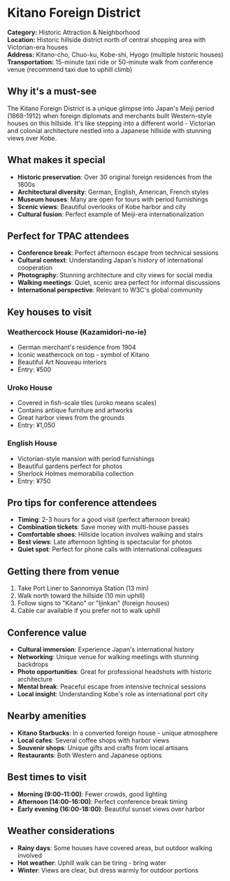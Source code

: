 # Kitano Foreign District

**Category:** Historic Attraction & Neighborhood  
**Location:** Historic hillside district north of central shopping area with Victorian-era houses  
**Address:** Kitano-cho, Chuo-ku, Kobe-shi, Hyogo (multiple historic houses)  
**Transportation:** 15-minute taxi ride or 50-minute walk from conference venue (recommend taxi due to uphill climb)  

## Why it's a must-see

The Kitano Foreign District is a unique glimpse into Japan's Meiji period (1868-1912) when foreign diplomats and merchants built Western-style houses on this hillside. It's like stepping into a different world - Victorian and colonial architecture nestled into a Japanese hillside with stunning views over Kobe.

## What makes it special

- **Historic preservation**: Over 30 original foreign residences from the 1800s
- **Architectural diversity**: German, English, American, French styles
- **Museum houses**: Many are open for tours with period furnishings
- **Scenic views**: Beautiful overlooks of Kobe harbor and city
- **Cultural fusion**: Perfect example of Meiji-era internationalization

## Perfect for TPAC attendees

- **Conference break**: Perfect afternoon escape from technical sessions
- **Cultural context**: Understanding Japan's history of international cooperation
- **Photography**: Stunning architecture and city views for social media
- **Walking meetings**: Quiet, scenic area perfect for informal discussions
- **International perspective**: Relevant to W3C's global community

## Key houses to visit

### Weathercock House (Kazamidori-no-ie)
- German merchant's residence from 1904
- Iconic weathercock on top - symbol of Kitano
- Beautiful Art Nouveau interiors
- Entry: ¥500

### Uroko House
- Covered in fish-scale tiles (uroko means scales)
- Contains antique furniture and artworks
- Great harbor views from the grounds
- Entry: ¥1,050

### English House
- Victorian-style mansion with period furnishings
- Beautiful gardens perfect for photos
- Sherlock Holmes memorabilia collection
- Entry: ¥750

## Pro tips for conference attendees

- **Timing**: 2-3 hours for a good visit (perfect afternoon break)
- **Combination tickets**: Save money with multi-house passes
- **Comfortable shoes**: Hillside location involves walking and stairs
- **Best views**: Late afternoon lighting is spectacular for photos
- **Quiet spot**: Perfect for phone calls with international colleagues

## Getting there from venue

1. Take Port Liner to Sannomiya Station (13 min)
2. Walk north toward the hillside (10 min uphill)
3. Follow signs to "Kitano" or "Ijinkan" (foreign houses)
4. Cable car available if you prefer not to walk uphill

## Conference value

- **Cultural immersion**: Experience Japan's international history
- **Networking**: Unique venue for walking meetings with stunning backdrops
- **Photo opportunities**: Great for professional headshots with historic architecture
- **Mental break**: Peaceful escape from intensive technical sessions
- **Local insight**: Understanding Kobe's role as international port city

## Nearby amenities

- **Kitano Starbucks**: In a converted foreign house - unique atmosphere
- **Local cafes**: Several coffee shops with harbor views
- **Souvenir shops**: Unique gifts and crafts from local artisans
- **Restaurants**: Both Western and Japanese options

## Best times to visit

- **Morning (9:00-11:00)**: Fewer crowds, good lighting
- **Afternoon (14:00-16:00)**: Perfect conference break timing
- **Early evening (16:00-18:00)**: Beautiful sunset views over harbor

## Weather considerations

- **Rainy days**: Some houses have covered areas, but outdoor walking involved
- **Hot weather**: Uphill walk can be tiring - bring water
- **Winter**: Views are clear, but dress warmly for outdoor portions